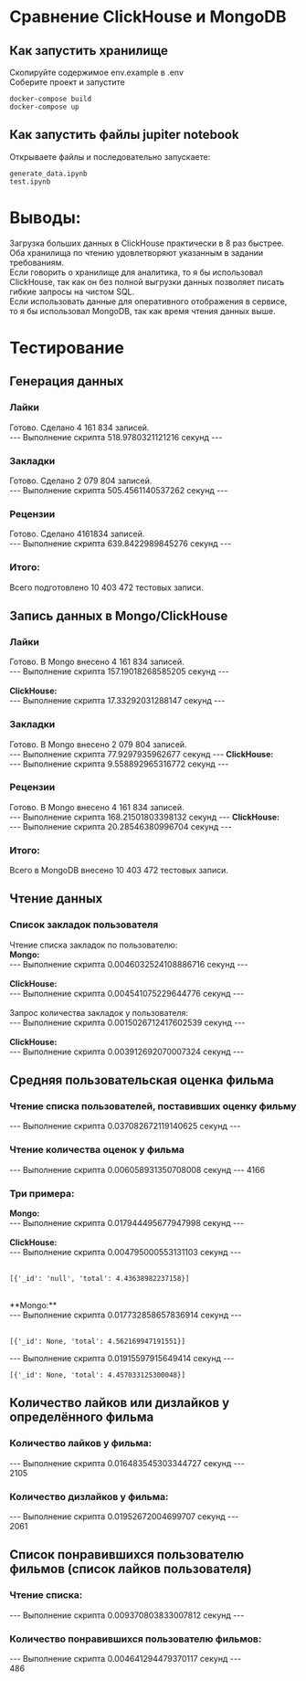 # Сравнение ClickHouse и MongoDB

## Как запустить хранилище
Скопируйте содержимое env.example в .env<br>
Соберите проект и запустите<br>
```
docker-compose build
docker-compose up
```
## Как запустить файлы jupiter notebook
Открываете файлы  и последовательно запускаете:
```
generate_data.ipynb
test.ipynb
```
# Выводы:

Загрузка больших данных в ClickHouse практически в 8 раз быстрее.<br>
Оба хранилища по чтению удовлетворяют указанным в задании требованиям.<br>
Если говорить о хранилище для аналитика, то я бы использовал ClickHouse, так как он без полной выгрузки данных позволяет писать гибкие запросы на чистом SQL.<br>
Если использовать данные для оперативного отображения в сервисе, то я бы использовал MongoDB, так как время чтения данных выше.

# Тестирование

## Генерация данных
### Лайки
Готово. Сделано 4 161 834 записей.<br>
--- Выполнение скрипта 518.9780321121216 секунд ---
### Закладки
Готово. Сделано 2 079 804 записей.<br>
--- Выполнение скрипта 505.4561140537262 секунд ---
### Рецензии
Готово. Сделано 4161834 записей.<br>
--- Выполнение скрипта 639.8422989845276 секунд ---

### Итого:
Всего подготовлено 10 403 472 тестовых записи.

## Запись данных в Mongo/ClickHouse
### Лайки
Готово. В Mongo внесено 4 161 834 записей.<br>
--- Выполнение скрипта 157.19018268585205 секунд ---<br><br>
**ClickHouse:**<br>
--- Выполнение скрипта 17.33292031288147 секунд ---
### Закладки
Готово. В Mongo внесено 2 079 804 записей.<br>
--- Выполнение скрипта 77.9297935962677 секунд ---
**ClickHouse:**<br>
--- Выполнение скрипта 9.558892965316772 секунд ---
### Рецензии
Готово. В Mongo внесено 4 161 834 записей.<br>
--- Выполнение скрипта 168.21501803398132 секунд ---
**ClickHouse:**<br>
--- Выполнение скрипта 20.28546380996704 секунд ---

### Итого:
Всего в MongoDB внесено 10 403 472 тестовых записи.

## Чтение данных
### Cписок закладок пользователя
Чтение списка закладок по пользователю:<br>
**Mongo:**<br>
--- Выполнение скрипта 0.0046032524108886716 секунд ---<br><br>
**ClickHouse:**<br>
--- Выполнение скрипта 0.004541075229644776 секунд ---<br><br>
Запрос количества закладок у пользователя:<br>
--- Выполнение скрипта 0.0015026712417602539 секунд ---<br><br>
**ClickHouse:**<br>
--- Выполнение скрипта 0.003912692070007324 секунд ---

## Cредняя пользовательская оценка фильма
### Чтение списка пользователей, поставивших оценку фильму
--- Выполнение скрипта 0.037082672119140625 секунд ---
### Чтение количества оценок у фильма
--- Выполнение скрипта 0.006058931350708008 секунд ---
4166
### Три примера:
**Mongo:**<br>
--- Выполнение скрипта 0.017944495677947998 секунд ---<br><br>
**ClickHouse:**<br>
--- Выполнение скрипта 0.004795000553131103 секунд ---<br><br>
```
[{'_id': 'null', 'total': 4.43638982237158}]
```
<br>
**Mongo:**<br>
--- Выполнение скрипта 0.017732858657836914 секунд ---<br><br>

```
[{'_id': None, 'total': 4.562169947191551}]
```
--- Выполнение скрипта 0.01915597915649414 секунд ---
```
[{'_id': None, 'total': 4.457033125300048}]
```

## Количество лайков или дизлайков у определённого фильма
### Количество лайков у фильма:
--- Выполнение скрипта 0.016483545303344727 секунд ---<br>
2105
### Количество дизлайков у фильма:
--- Выполнение скрипта 0.01952672004699707 секунд ---<br>
2061

## Список понравившихся пользователю фильмов (список лайков пользователя)
### Чтение списка:
--- Выполнение скрипта 0.009370803833007812 секунд ---
### Количество понравившихся пользователю фильмов:
--- Выполнение скрипта 0.004641294479370117 секунд ---<br>
486

